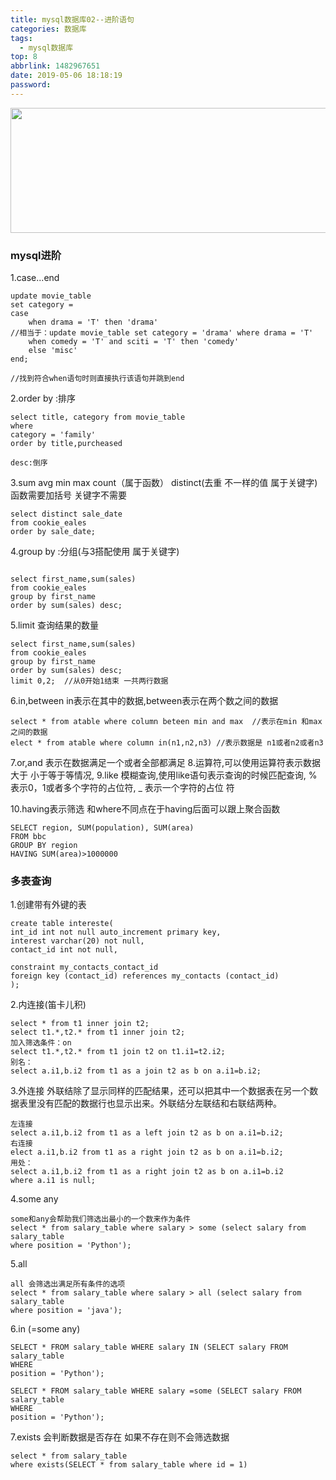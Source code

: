 ```yaml
---
title: mysql数据库02--进阶语句
categories: 数据库
tags:
  - mysql数据库
top: 8
abbrlink: 1482967651
date: 2019-05-06 18:18:19
password:
---
```


<img src="https://jwangtec.oss-cn-chengdu.aliyuncs.com/jwangcloud/index/mysql.jpeg" width="1000" height="200" align="middle" />

###  mysql进阶

<!--more-->

1.case...end

```
update movie_table 
set category = 
case 
	when drama = 'T' then 'drama'  
//相当于：update movie_table set category = 'drama' where drama = 'T' 
	when comedy = 'T' and sciti = 'T' then 'comedy' 
	else 'misc'
end;

//找到符合when语句时则直接执行该语句并跳到end
```

2.order by  :排序

```
select title, category from movie_table 
where
category = 'family'
order by title,purcheased

desc:倒序
```

3.sum avg min max count（属于函数） distinct(去重 不一样的值  属于关键字)
函数需要加括号 关键字不需要


```
select distinct sale_date
from cookie_eales
order by sale_date;

```

4.group by :分组(与3搭配使用  属于关键字)

```

select first_name,sum(sales)
from cookie_eales
group by first_name
order by sum(sales) desc;

```

5.limit 查询结果的数量

```
select first_name,sum(sales)
from cookie_eales
group by first_name
order by sum(sales) desc;
limit 0,2;  //从0开始1结束 一共两行数据

```
6.in,between in表示在其中的数据,between表示在两个数之间的数据

```
select * from atable where column beteen min and max  //表示在min 和max之间的数据
elect * from atable where column in(n1,n2,n3) //表示数据是 n1或者n2或者n3
```

7.or,and 表示在数据满足一个或者全部都满足
8.运算符,可以使用运算符表示数据大于 小于等于等情况,
9.like 模糊查询,使用like语句表示查询的时候匹配查询, %表示0，1或者多个字符的占位符, _ 表示一个字符的占位
符

10.having表示筛选 和where不同点在于having后面可以跟上聚合函数

```
SELECT region, SUM(population), SUM(area)
FROM bbc
GROUP BY region
HAVING SUM(area)>1000000
```


### 多表查询



1.创建带有外键的表

```
create table intereste(
int_id int not null auto_increment primary key,
interest varchar(20) not null,
contact_id int not null,

constraint my_contacts_contact_id 
foreign key (contact_id) references my_contacts (contact_id)
);

```

2.内连接(笛卡儿积)

```
select * from t1 inner join t2;	
select t1.*,t2.* from t1 inner join t2;
加入筛选条件：on
select t1.*,t2.* from t1 join t2 on t1.i1=t2.i2;
别名：
select a.i1,b.i2 from t1 as a join t2 as b on a.i1=b.i2;	
```

3.外连接
外联结除了显示同样的匹配结果，还可以把其中一个数据表在另一个数据表里没有匹配的数据行也显示出来。外联结分左联结和右联结两种。

```
左连接
select a.i1,b.i2 from t1 as a left join t2 as b on a.i1=b.i2;
右连接
elect a.i1,b.i2 from t1 as a right join t2 as b on a.i1=b.i2;
用处：
select a.i1,b.i2 from t1 as a right join t2 as b on a.i1=b.i2 
where a.i1 is null;

```

4.some any 

	some和any会帮助我们筛选出最小的一个数来作为条件
	select * from salary_table where salary > some (select salary from salary_table 
	where position = 'Python');
	
5.all
	
	all 会筛选出满足所有条件的选项
	select * from salary_table where salary > all (select salary from salary_table 
	where position = 'java');

6.in (=some any)
	
	SELECT * FROM salary_table WHERE salary IN (SELECT salary FROM salary_table 
	WHERE 
	position = 'Python');
	
	SELECT * FROM salary_table WHERE salary =some (SELECT salary FROM salary_table 
	WHERE 
	position = 'Python');
	
7.exists 会判断数据是否存在 如果不存在则不会筛选数据

	select * from salary_table 
	where exists(SELECT * from salary_table where id = 1)